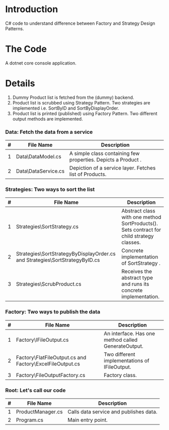 # Introduction
C# code to understand difference between Factory and Strategy Design Patterns.

# The Code
A dotnet core console application.

# Details

1. Dummy Product list is fetched from the (dummy) backend.
2. Product list is scrubbed using Strategy Pattern. Two strategies are implemented i.e. SortByID and SortByDisplayOrder.
3. Product list is printed (published) using Factory Pattern. Two different output methods are implemented.


### Data: Fetch the data from a service

| # |File Name | Description 
| ---| ---  | ---           
| 1 | Data\DataModel.cs | A simple class containing few properties. Depicts a Product .
| 2 | Data\DataService.cs | Depiction of a service layer. Fetches list of Products.

### Strategies: Two ways to sort the list
| # |File Name | Description 
| ---| ---  | ---           
| 1 | Strategies\SortStrategy.cs | Abstract class with one method SortProducts(). Sets contract for child strategy classes.
| 2 | Strategies\SortStrategyByDisplayOrder.cs and Strategies\SortStrategyByID.cs  | Concrete implementation of SortStrategy .
| 3 | Strategies\ScrubProduct.cs| Receives the abstract type and runs its concrete implementation.


### Factory: Two ways to publish the data
| # |File Name | Description 
| ---| ---  | ---           
| 1 | Factory\IFileOutput.cs| An interface. Has one method called GenerateOutput.
| 2 | Factory\FlatFileOutput.cs and Factory\ExcelFileOutput.cs| Two different implementations of IFileOutput.
| 3 | Factory\FileOutputFactory.cs| Factory class.

### Root: Let's call our code 
| # |File Name | Description 
| ---| ---  | ---           
| 1 | ProductManager.cs| Calls data service and publishes data.
| 2 | Program.cs| Main entry point.




